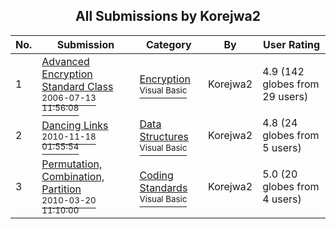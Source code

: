﻿<div align="center">

## All Submissions by Korejwa2

</div>

No.  | Submission | Category | By   | User Rating
---- | ---------- | -------- | ---- | -----------
1 | [Advanced Encryption Standard Class<br /><sup>2006-07-13 11:56:08</sup>](https://github.com/Planet-Source-Code/korejwa2-advanced-encryption-standard-class__1-65906) | [Encryption<br /><sup>Visual Basic</sup>](../ByCategory/encryption__1-48.md) | Korejwa2 | 4.9 (142 globes from 29 users)
2 | [Dancing Links<br /><sup>2010-11-18 01:55:54</sup>](https://github.com/Planet-Source-Code/korejwa2-dancing-links__1-73171) | [Data Structures<br /><sup>Visual Basic</sup>](../ByCategory/data-structures__1-33.md) | Korejwa2 | 4.8 (24 globes from 5 users)
3 | [Permutation, Combination, Partition<br /><sup>2010-03-20 11:10:00</sup>](https://github.com/Planet-Source-Code/korejwa2-permutation-combination-partition__1-73028) | [Coding Standards<br /><sup>Visual Basic</sup>](../ByCategory/coding-standards__1-43.md) | Korejwa2 | 5.0 (20 globes from 4 users)
